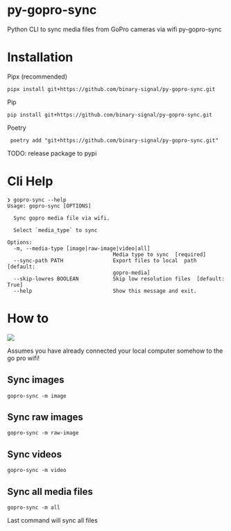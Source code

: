 # py-gopro-sync
Python CLI to sync media files from GoPro cameras via wifi
py-gopro-sync

# Installation



Pipx (recommended)
```shell
pipx install git+https://github.com/binary-signal/py-gopro-sync.git
```

 Pip
 ```shell
 pip install git+https://github.com/binary-signal/py-gopro-sync.git
 ```
 

Poetry
```shell
 poetry add "git+https://github.com/binary-signal/py-gopro-sync.git"
 ```
 
 TODO: release package to pypi


# Cli Help

```shell
❯ gopro-sync --help
Usage: gopro-sync [OPTIONS]

  Sync gopro media file via wifi.

  Select `media_type` to sync

Options:
  -m, --media-type [image|raw-image|video|all]
                                  Media type to sync  [required]
  --sync-path PATH                Export files to local  path  [default:
                                  gopro-media]
  --skip-lowres BOOLEAN           Skip low resolution files  [default: True]
  --help                          Show this message and exit.
  ```
 
 # How to
 
 <img src="https://i.imgur.com/ldvddv1.gif"/>
 
 Assumes you have already connected your local computer somehow to the go pro wifi!
 
 ## Sync images
 ```shell
 gopro-sync -m image
 ```
 
 ## Sync raw images
 ```shell
 gopro-sync -m raw-image
 ```
 
 ## Sync videos
 ```shell
 gopro-sync -m video
 ```
 
 ## Sync all media files
 ```shell
 gopro-sync -m all
 ```
 Last command will sync all files

